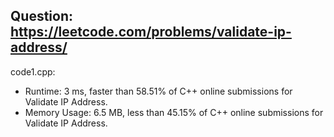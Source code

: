 ## Question: https://leetcode.com/problems/validate-ip-address/

code1.cpp:
* Runtime: 3 ms, faster than 58.51% of C++ online submissions for Validate IP Address.
* Memory Usage: 6.5 MB, less than 45.15% of C++ online submissions for Validate IP Address.